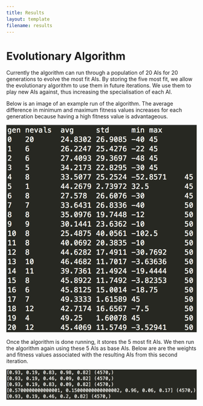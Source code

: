 ```yaml
---
title: Results
layout: template
filename: results
--- 
```


# Evolutionary Algorithm
Currently the algorithm can run through a population of 20 AIs for 20 generations to evolve the most fit AIs. By storing the five most fit, we allow the evolutionary algorithm to use them in future iterations. We use them to play new AIs against, thus increasing the specialisation of each AI.

Below is an image of an example run of the algorithm. The average difference in minimum and maximum fitness values increases for each generation because having a high fitness value is advantageous.

<img src="https://raw.githubusercontent.com/anikapayano/SoftDes-Final-Project/gh-pages/EvolutionResults.png" alt="" />

Once the algorithm is done running, it stores the 5 most fit AIs. We then run the algorithm again using these 5 AIs as base AIs. Below are are the weights and fitness values associated with the resulting AIs from this second iteration.

<img src="https://raw.githubusercontent.com/anikapayano/SoftDes-Final-Project/gh-pages/TournamentResults.png" alt="" />




